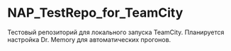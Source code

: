# NAP_TestRepo_for_TeamCity
Тестовый репозиторий для локального запуска TeamCity. Планируется настройка Dr. Memory для автоматических прогонов.
